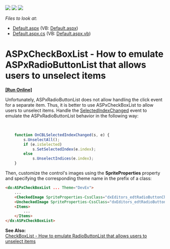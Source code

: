 <!-- default badges list -->
![](https://img.shields.io/endpoint?url=https://codecentral.devexpress.com/api/v1/VersionRange/128530561/13.1.7%2B)
[![](https://img.shields.io/badge/Open_in_DevExpress_Support_Center-FF7200?style=flat-square&logo=DevExpress&logoColor=white)](https://supportcenter.devexpress.com/ticket/details/E4895)
[![](https://img.shields.io/badge/📖_How_to_use_DevExpress_Examples-e9f6fc?style=flat-square)](https://docs.devexpress.com/GeneralInformation/403183)
<!-- default badges end -->
<!-- default file list -->
*Files to look at*:

* [Default.aspx](./CS/WebSite/Default.aspx) (VB: [Default.aspx](./VB/WebSite/Default.aspx))
* [Default.aspx.cs](./CS/WebSite/Default.aspx.cs) (VB: [Default.aspx.vb](./VB/WebSite/Default.aspx.vb))
<!-- default file list end -->
# ASPxCheckBoxList - How to emulate ASPxRadioButtonList that allows users to unselect items
<!-- run online -->
**[[Run Online]](https://codecentral.devexpress.com/e4895/)**
<!-- run online end -->


<p>Unfortunately, ASPxRadioButtonList does not allow handling the click event for a separate item. Thus, it is better to use ASPxCheckBoxList to allow users to unselect items. Handle the <a href="http://documentation.devexpress.com/#AspNet/DevExpressWebASPxEditorsScriptsASPxClientCheckBoxList_SelectedIndexChangedtopic"><u>SelectedIndexChanged</u></a> event to emulate the ASPxRadioButtonList behavior in the following way:</p><br />


```js
    function OnCBLSelectedIndexChanged(s, e) {
        s.UnselectAll();
        if (e.isSelected)
            s.SetSelectedIndex(e.index);
        else
            s.UnselectIndices(e.index);
    }

```

<p> </p><p>Then, customize the control's images using the <strong>SpriteProperties</strong> property and specifying the corresponding theme name in the prefix of a class:</p>

```aspx
<dx:ASPxCheckBoxList ... Theme="DevEx">
	...
	<CheckedImage SpriteProperties-CssClass="dxEditors_edtRadioButtonChecked_DevEx"></CheckedImage>
	<UncheckedImage SpriteProperties-CssClass="dxEditors_edtRadioButtonUnchecked_DevEx"></UncheckedImage>
	<Items>
		...
	</Items>
</dx:ASPxCheckBoxList>
```

<p> </p><p><strong>See Also:</strong><strong><br />
</strong><a href="https://www.devexpress.com/Support/Center/p/E4893">CheckBoxList - How to emulate RadioButtonList that allows users to unselect items</a></p>

<br/>


